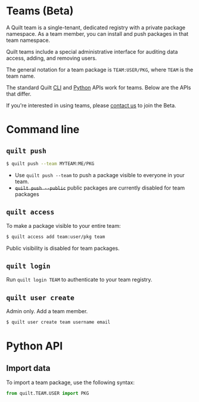 # Teams (Beta)

A Quilt team is a single-tenant, dedicated registry with a private package namespace. As a team member, you can install and push packages in that team namespace.

Quilt teams include a special administrative interface for auditing data access, adding, and removing users.

The general notation for a team package is `TEAM:USER/PKG`, where `TEAM` is the team name.

The standard Quilt [CLI](./cli.md) and [Python](api-python.md) APIs work for teams. Below are the APIs that differ.

If you're interested in using teams, please [contact us](sales@quiltdata.io) to join the Beta.

# Command line

## `quilt push`
```sh
$ quilt push --team MYTEAM:ME/PKG
```
* Use `quilt push --team` to push a package visible to everyone in your team.
* ~~`quilt push --public`~~ public packages are currently disabled for team packages

## `quilt access`

To make a package visible to your entire team:
```sh
$ quilt access add team:user/pkg team
```

Public visibility is disabled for team packages.

## `quilt login`

Run `quilt login TEAM` to authenticate to your team registry.

## `quilt user create`
Admin only. Add a team member.
```sh
$ quilt user create team username email
```

# Python API
## Import data
To import a team package, use the following syntax:
```python
from quilt.TEAM.USER import PKG
```